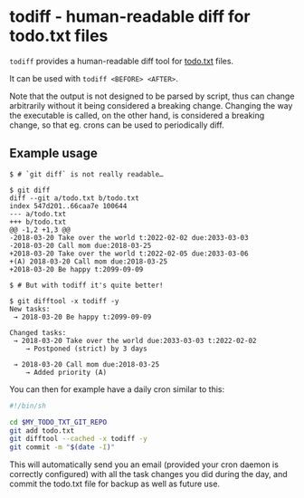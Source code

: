 # todiff - human-readable diff for todo.txt files

`todiff` provides a human-readable diff tool for [todo.txt](http://todotxt.org)
files.

It can be used with `todiff <BEFORE> <AFTER>`.

Note that the output is not designed to be parsed by script, thus can change
arbitrarily without it being considered a breaking change. Changing the way the
executable is called, on the other hand, is considered a breaking change, so
that eg. crons can be used to periodically diff.

## Example usage

```
$ # `git diff` is not really readable…

$ git diff
diff --git a/todo.txt b/todo.txt
index 547d201..66caa7e 100644
--- a/todo.txt
+++ b/todo.txt
@@ -1,2 +1,3 @@
-2018-03-20 Take over the world t:2022-02-02 due:2033-03-03
-2018-03-20 Call mom due:2018-03-25
+2018-03-20 Take over the world t:2022-02-05 due:2033-03-06
+(A) 2018-03-20 Call mom due:2018-03-25
+2018-03-20 Be happy t:2099-09-09

$ # But with todiff it's quite better!

$ git difftool -x todiff -y
New tasks:
 → 2018-03-20 Be happy t:2099-09-09

Changed tasks:
 → 2018-03-20 Take over the world due:2033-03-03 t:2022-02-02
    → Postponed (strict) by 3 days

 → 2018-03-20 Call mom due:2018-03-25
    → Added priority (A)

```

You can then for example have a daily cron similar to this:
```bash
#!/bin/sh

cd $MY_TODO_TXT_GIT_REPO
git add todo.txt
git difftool --cached -x todiff -y
git commit -m "$(date -I)"
```

This will automatically send you an email (provided your cron daemon is
correctly configured) with all the task changes you did during the day, and
commit the todo.txt file for backup as well as future use.

